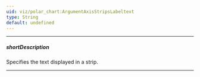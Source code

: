 ```yaml
---
uid: viz/polar_chart:ArgumentAxisStripsLabeltext
type: String
default: undefined
---
```

---
##### shortDescription
Specifies the text displayed in a strip.

---
